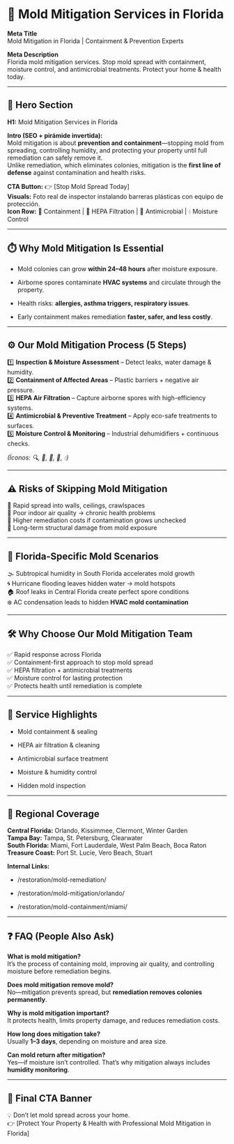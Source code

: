 # **🌱 Mold Mitigation Services in Florida**

**Meta Title**  
 Mold Mitigation in Florida | Containment & Prevention Experts

**Meta Description**  
 Florida mold mitigation services. Stop mold spread with containment, moisture control, and antimicrobial treatments. Protect your home & health today.

---

## **🦸 Hero Section**

**H1:** Mold Mitigation Services in Florida

**Intro (SEO \+ pirámide invertida):**  
 Mold mitigation is about **prevention and containment**—stopping mold from spreading, controlling humidity, and protecting your property until full remediation can safely remove it.  
 Unlike remediation, which eliminates colonies, mitigation is the **first line of defense** against contamination and health risks.

**CTA Button:** 👉 \[Stop Mold Spread Today\]  
 **Visuals:** Foto real de inspector instalando barreras plásticas con equipo de protección.  
 **Icon Row:** 🚧 Containment | 💨 HEPA Filtration | 🧴 Antimicrobial | 💧 Moisture Control

---

## **⏱️ Why Mold Mitigation Is Essential**

* Mold colonies can grow **within 24–48 hours** after moisture exposure.

* Airborne spores contaminate **HVAC systems** and circulate through the property.

* Health risks: **allergies, asthma triggers, respiratory issues**.

* Early containment makes remediation **faster, safer, and less costly**.

---

## **⚙️ Our Mold Mitigation Process (5 Steps)**

1️⃣ **Inspection & Moisture Assessment** – Detect leaks, water damage & humidity.  
 2️⃣ **Containment of Affected Areas** – Plastic barriers \+ negative air pressure.  
 3️⃣ **HEPA Air Filtration** – Capture airborne spores with high-efficiency systems.  
 4️⃣ **Antimicrobial & Preventive Treatment** – Apply eco-safe treatments to surfaces.  
 5️⃣ **Moisture Control & Monitoring** – Industrial dehumidifiers \+ continuous checks.

*(Íconos: 🔍, 🚧, 💨, 🧴, 💧)*

---

## **⚠️ Risks of Skipping Mold Mitigation**

🚫 Rapid spread into walls, ceilings, crawlspaces  
 🚫 Poor indoor air quality → chronic health problems  
 🚫 Higher remediation costs if contamination grows unchecked  
 🚫 Long-term structural damage from mold exposure

---

## **🌴 Florida-Specific Mold Scenarios**

🌫️ Subtropical humidity in South Florida accelerates mold growth  
 🌀 Hurricane flooding leaves hidden water → mold hotspots  
 🏠 Roof leaks in Central Florida create perfect spore conditions  
 ❄️ AC condensation leads to hidden **HVAC mold contamination**

---

## **🛠️ Why Choose Our Mold Mitigation Team**

✅ Rapid response across Florida  
 ✅ Containment-first approach to stop mold spread  
 ✅ HEPA filtration \+ antimicrobial treatments  
 ✅ Moisture control for lasting protection  
 ✅ Protects health until remediation is complete

---

## **📌 Service Highlights**

* Mold containment & sealing

* HEPA air filtration & cleaning

* Antimicrobial surface treatment

* Moisture & humidity control

* Hidden mold inspection

---

## **📍 Regional Coverage**

**Central Florida:** Orlando, Kissimmee, Clermont, Winter Garden  
 **Tampa Bay:** Tampa, St. Petersburg, Clearwater  
 **South Florida:** Miami, Fort Lauderdale, West Palm Beach, Boca Raton  
 **Treasure Coast:** Port St. Lucie, Vero Beach, Stuart

**Internal Links:**

* /restoration/mold-remediation/

* /restoration/mold-mitigation/orlando/

* /restoration/mold-containment/miami/

---

## **❓ FAQ (People Also Ask)**

**What is mold mitigation?**  
 It’s the process of containing mold, improving air quality, and controlling moisture before remediation begins.

**Does mold mitigation remove mold?**  
 No—mitigation prevents spread, but **remediation removes colonies permanently**.

**Why is mold mitigation important?**  
 It protects health, limits property damage, and reduces remediation costs.

**How long does mitigation take?**  
 Usually **1–3 days**, depending on moisture and area size.

**Can mold return after mitigation?**  
 Yes—if moisture isn’t controlled. That’s why mitigation always includes **humidity monitoring**.

---

## **🏁 Final CTA Banner**

💡 Don’t let mold spread across your home.  
 👉 \[Protect Your Property & Health with Professional Mold Mitigation in Florida\]

